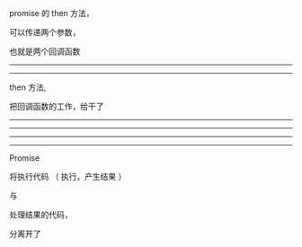 promise 的 then 方法， 


可以传递两个参数，


也就是两个回调函数



<hr>


<hr>


then 方法,

把回调函数的工作，给干了


<hr>


<hr>


<hr>


<hr>



Promise 

将执行代码 
（  执行，产生结果  ）

与

处理结果的代码，


分离开了



